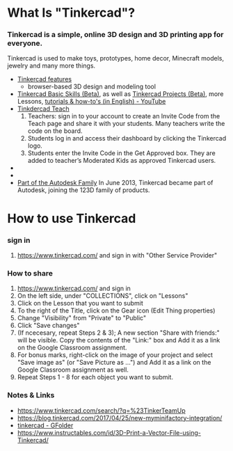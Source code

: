 # What Is "Tinkercad"?

### Tinkercad is a simple, online 3D design and 3D printing app for everyone.

Tinkercad is used to make toys, prototypes, home decor, Minecraft models, jewelry and many more things.
- [Tinkercad features](https://www.tinkercad.com/about/features)
  - browser-based 3D design and modeling tool
- [Tinkercad Basic Skills (Beta)](https://www.tinkercad.com/learn/), as well as [Tinkercad Projects \(Beta\)](https://www.tinkercad.com/learn/projects#/project-gallery;collectionId=OY5L5E8IRXTI47Z), more Lessons, [tutorials & how-to's \(in English\) - YouTube](http://www.youtube.com/user/Tinkercad)
- [Tinkdercad Teach](https://www.tinkercad.com/teach)
  1. Teachers: sign in to your account to create an Invite Code from the Teach page and share it with your students. Many teachers write the code on the board.
  2. Students log in and access their dashboard by clicking the Tinkercad logo.
  3. Students enter the Invite Code in the Get Approved box. They are added to teacher’s Moderated Kids as approved Tinkercad users.
- []()
- []()
- [Part of the Autodesk Family]() In June 2013, Tinkercad became part of Autodesk, joining the 123D family of products.

# How to use Tinkercad
### sign in
1. https://www.tinkercad.com/ and sign in with "Other Service Provider"


### How to share
1. https://www.tinkercad.com/ and sign in
2. On the left side, under "COLLECTIONS", click on "Lessons"
3. Click on the Lesson that you want to submit
4. To the right of the Title, click on the Gear icon (Edit Thing properties)
5. Change "Visibility" from "Private" to "Public"
6. Click "Save changes"
7. (If ncecesary, repeat Steps 2 & 3); A new section "Share with friends:" will be visible.  Copy the contents of the "Link:" box and Add it as a link on the Google Classroom assignment.
8. For bonus marks, right-click on the image of your project and select "Save image as" (or "Save Picture as ...") and Add it as a link on the Google Classroom assignment as well.
9. Repeat Steps 1 - 8 for each object you want to submit.

### Notes & Links
- https://www.tinkercad.com/search/?q=%23TinkerTeamUp
- https://blog.tinkercad.com/2017/04/25/new-myminifactory-integration/
- [tinkercad - GFolder](https://drive.google.com/open?id=0BysMfTbvAUUVYmRqU0I3Y0k2SDg)
- https://www.instructables.com/id/3D-Print-a-Vector-File-using-Tinkercad/
